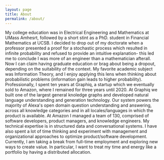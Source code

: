 ```yaml
---
layout: page
title: About
permalink: /about/
---
```

My college education was in Electrical Engineering and Mathematics at UMass Amhesrt, followed by a short stint as a PhD. student in Financial Mathematics at UCSB. I decided to drop out of my doctorate when a professor presented a proof for a stochastic process which resulted in infinite probability and refused to provide an intuitive explanation- this led me to conclude I was more of an engineer than a mathematician afterall. Now I can claim having graduate education or brag about being a dropout, depending on the suitability of the context. My favorite academic subject was Information Theory, and I enjoy applying this lens when thinking about probabilistic problems (information gain leads to higher probability). Professionally, I spent ten years at Graphiq, a startup which we eventually sold to Amazon, where I remained for three years until 2020. At Graphiq we built one of the largest general knoledge graphs and developed natural language understanding and generation technology. Our system powers the majority of Alexa's open domain question understanding and answering, across all knowledge categories and in all locales/languages in which the product is available. At Amazon I managed a team of 130, comprised of software developers, product managers, and knowledge engineers. My technical expertise is in structured data and conversational systems. I have also spent a lot of time thinking and experiment with management and organizational approaches to optimize product/software development. Currently, I am taking a break from full-time employment and exploring new ways to create value. In particular, I want to treat my time and energy like a portfolio by having a distributed allocation.